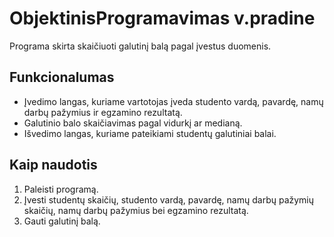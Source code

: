 # ObjektinisProgramavimas v.pradine 

Programa skirta skaičiuoti galutinį balą pagal įvestus duomenis.

## Funkcionalumas

- Įvedimo langas, kuriame vartotojas įveda studento vardą, pavardę, namų darbų pažymius ir egzamino rezultatą.
- Galutinio balo skaičiavimas pagal vidurkį ar medianą.
- Išvedimo langas, kuriame pateikiami studentų galutiniai balai.

## Kaip naudotis

1. Paleisti programą.
2. Įvesti studentų skaičių, studento vardą, pavardę, namų darbų pažymių skaičių, namų darbų pažymius bei egzamino rezultatą.
3. Gauti galutinį balą.

